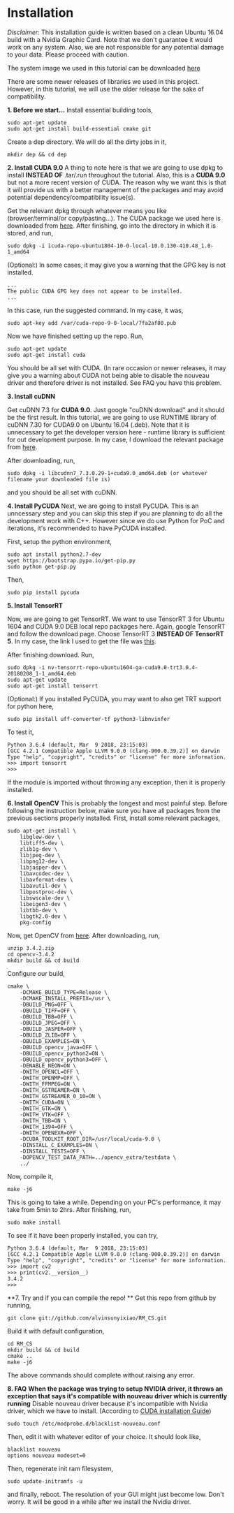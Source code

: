 # Installation

*Disclaimer:*
This installation guide is written based on a clean Ubuntu 16.04 build with a Nvidia Graphic Card. Note that we don't guarantee it would work on any system. Also, we are not responsible for any potential damage to your data. Please proceed with caution.

The system image we used in this tutorial can be downloaded [here](http://mirrors.lug.mtu.edu/ubuntu-releases/16.04/ubuntu-16.04.5-desktop-amd64.iso)

There are some newer releases of libraries we used in this project. However, in this tutorial, we will use the older release for the sake of compatibility.

**1. Before we start...**
Install essential building tools,
```
sudo apt-get update
sudo apt-get install build-essential cmake git
```
Create a dep directory. We will do all the dirty jobs in it,
```
mkdir dep && cd dep
```

**2. Install CUDA 9.0**
A thing to note here is that we are going to use dpkg to install **INSTEAD OF** .tar/.run throughout the tutorial. Also, this is a **CUDA 9.0** but not a more recent version of CUDA. The reason why we want this is that it will provide us with a better management of the packages and may avoid potential dependency/compatibility issue(s).

Get the relevant dpkg through whatever means you like (browser/terminal/or copy/pasting...). The CUDA package we used here is downloaded from [here](https://developer.nvidia.com/compute/cuda/9.0/Prod/local_installers/cuda-repo-ubuntu1604-9-0-local_9.0.176-1_amd64-deb). After finishing, go into the directory in which it is stored, and run,
```
sudo dpkg -i icuda-repo-ubuntu1804-10-0-local-10.0.130-410.48_1.0-1_amd64
```

(Optional:) In some cases, it may give you a warning that the GPG key is not installed.
```
...
The public CUDA GPG key does not appear to be installed.
...
```
In this case, run the suggested command. In my case, it was,
```
sudo apt-key add /var/cuda-repo-9-0-local/7fa2af80.pub
```

Now we have finished setting up the repo. Run,
```
sudo apt-get update
sudo apt-get install cuda
```

You should be all set with CUDA. (In rare occasion or newer releases, it may give you a warning about CUDA not being able to disable the nouveau driver and therefore driver is not installed. See FAQ you have this problem.

**3. Install cuDNN**

Get cuDNN 7.3 for **CUDA 9.0**. Just google "cuDNN download" and it should be the first result. In this tutorial, we are going to use RUNTIME library of cuDNN 7.30 for CUDA9.0 on Ubuntu 16.04 (.deb). Note that it is unnecessary to get the developer version here - runtime library is sufficient for out development purpose. In my case, I download the relevant package from [here](https://developer.nvidia.com/compute/machine-learning/cudnn/secure/v7.3.0/prod/9.0_2018920/Ubuntu16_04-x64/libcudnn7_7.3.0.29-1-cuda9.0_amd64).

After downloading, run,
```
sudo dpkg -i libcudnn7_7.3.0.29-1+cuda9.0_amd64.deb (or whatever filename your downloaded file is)
```
and you should be all set with cuDNN.

**4. Install PyCUDA**
Next, we are going to install PyCUDA. This is an unncessary step and you can skip this step if you are planning to do all the development work with C++. However since we do use Python for PoC and iterations, it's recommended to have PyCUDA installed.

First, setup the python environment,
```
sudo apt install python2.7-dev
wget https://bootstrap.pypa.io/get-pip.py
sudo python get-pip.py
```
Then,
```
sudo pip install pycuda
```

**5. Install TensorRT**

Now, we are going to get TensorRT. We want to use TensorRT 3 for Ubuntu 1604 and CUDA 9.0 DEB local repo packages here. Again, google TensorRT and follow the download page. Choose TensorRT 3 **INSTEAD OF TensorRT 5**. In my case, the link I used to get the file was [this](https://developer.nvidia.com/compute/machine-learning/tensorrt/3.0/ga/nv-tensorrt-repo-ubuntu1604-ga-cuda9.0-trt3.0.4-20180208_1-1_amd64-deb).

After finishing download. Run,
```
sudo dpkg -i nv-tensorrt-repo-ubuntu1604-ga-cuda9.0-trt3.0.4-20180208_1-1_amd64.deb
sudo apt-get update
sudo apt-get install tensorrt
```
(Optional:) If you installed PyCUDA, you may want to also get TRT support for python here,
```
sudo pip install uff-converter-tf python3-libnvinfer
```
To test it,
```
Python 3.6.4 (default, Mar  9 2018, 23:15:03) 
[GCC 4.2.1 Compatible Apple LLVM 9.0.0 (clang-900.0.39.2)] on darwin
Type "help", "copyright", "credits" or "license" for more information.
>>> import tensorrt
>>> 
```

If the module is imported without throwing any exception, then it is properly installed.

**6. Install OpenCV**
This is probably the longest and most painful step. Before following the instruction below, make sure you have all packages from the previous sections properly installed. First, install some relevant packages,
```
sudo apt-get install \
    libglew-dev \
    libtiff5-dev \
    zlib1g-dev \
    libjpeg-dev \
    libpng12-dev \
    libjasper-dev \
    libavcodec-dev \
    libavformat-dev \
    libavutil-dev \
    libpostproc-dev \
    libswscale-dev \
    libeigen3-dev \
    libtbb-dev \
    libgtk2.0-dev \
    pkg-config
```
Now, get OpenCV from [here](https://github.com/opencv/opencv/archive/3.4.2.zip). After downloading, run,
```
unzip 3.4.2.zip
cd opencv-3.4.2
mkdir build && cd build
```
Configure our build,
```
cmake \
    -DCMAKE_BUILD_TYPE=Release \
    -DCMAKE_INSTALL_PREFIX=/usr \
    -DBUILD_PNG=OFF \
    -DBUILD_TIFF=OFF \
    -DBUILD_TBB=OFF \
    -DBUILD_JPEG=OFF \
    -DBUILD_JASPER=OFF \
    -DBUILD_ZLIB=OFF \
    -DBUILD_EXAMPLES=ON \
    -DBUILD_opencv_java=OFF \
    -DBUILD_opencv_python2=ON \
    -DBUILD_opencv_python3=OFF \
    -DENABLE_NEON=ON \
    -DWITH_OPENCL=OFF \
    -DWITH_OPENMP=OFF \
    -DWITH_FFMPEG=ON \
    -DWITH_GSTREAMER=ON \
    -DWITH_GSTREAMER_0_10=ON \
    -DWITH_CUDA=ON \
    -DWITH_GTK=ON \
    -DWITH_VTK=OFF \
    -DWITH_TBB=ON \
    -DWITH_1394=OFF \
    -DWITH_OPENEXR=OFF \
    -DCUDA_TOOLKIT_ROOT_DIR=/usr/local/cuda-9.0 \
    -DINSTALL_C_EXAMPLES=ON \
    -DINSTALL_TESTS=OFF \
    -DOPENCV_TEST_DATA_PATH=../opencv_extra/testdata \
    ../
```
Now, compile it,
```
make -j6
```
This is going to take a while. Depending on your PC's performance, it may take from 5min to 2hrs. After finishing, run,
```
sudo make install
```
To see if it have been properly installed, you can try,
```
Python 3.6.4 (default, Mar  9 2018, 23:15:03) 
[GCC 4.2.1 Compatible Apple LLVM 9.0.0 (clang-900.0.39.2)] on darwin
Type "help", "copyright", "credits" or "license" for more information.
>>> import cv2
>>> print(cv2.__version__)
3.4.2
>>> 
```

**7. Try and if you can compile the repo! **
Get this repo from github by running,
```
git clone git://github.com/alvinsunyixiao/RM_CS.git
```
Build it with default configuration,
```
cd RM_CS
mkdir build && cd build
cmake ..
make -j6
```
The above commands should complete without raising any error.

**8. FAQ**
**When the package was trying to setup NVIDIA driver, it throws an exception that says it's compatible with nouveau driver which is currently running**
Disable nouveau driver because it's incompatible with Nvidia driver, which we have to install. (According to [CUDA installation Guide](http://docs.nvidia.com/cuda/cuda-installation-guide-linux/index.html#pre-installation-actions))
```
sudo touch /etc/modprobe.d/blacklist-nouveau.conf
```
Then, edit it with whatever editor of your choice. It should look like,
```
blacklist nouveau
options nouveau modeset=0
```
Then, regenerate init ram filesystem,
```
sudo update-initramfs -u
```
and finally, reboot. The resolution of your GUI might just become low. Don't worry. It will be good in a while after we install the Nvidia driver.
